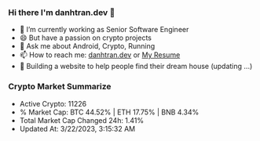 ### Hi there I'm danhtran.dev 👋

- 🔭 I’m currently working as Senior Software Engineer
- 😄 But have a passion on crypto projects
- 💬 Ask me about Android, Crypto, Running 
- 📫 How to reach me: <a href="https://danhtran.dev" target="_blank">danhtran.dev</a> or <a href="Dan-Resume.pdf" target="_blank">My Resume</a>
- 🌱 Building a website to help people find their dream house (updating ...)

### Crypto Market Summarize
- Active Crypto: 11226
- % Market Cap: BTC 44.52% | ETH 17.75% | BNB 4.34%
- Total Market Cap Changed 24h: 1.41%
- Updated At: 3/22/2023, 3:15:32 AM
